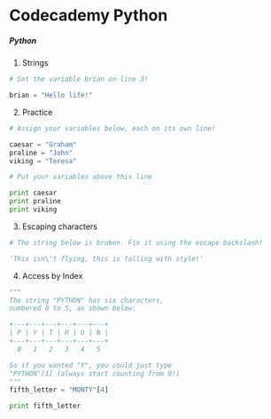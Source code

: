 # Codecademy Python

##### Python

1. Strings

```python
# Set the variable brian on line 3!

brian = "Hello life!"
```

2. Practice
```python
# Assign your variables below, each on its own line!

caesar = "Graham"
praline = "John"
viking = "Teresa"

# Put your variables above this line

print caesar
print praline
print viking
```

3. Escaping characters
```python
# The string below is broken. Fix it using the escape backslash!

'This isn\'t flying, this is falling with style!'
```

4. Access by Index
```python
"""
The string "PYTHON" has six characters,
numbered 0 to 5, as shown below:

+---+---+---+---+---+---+
| P | Y | T | H | O | N |
+---+---+---+---+---+---+
  0   1   2   3   4   5

So if you wanted "Y", you could just type
"PYTHON"[1] (always start counting from 0!)
"""
fifth_letter = "MONTY"[4]

print fifth_letter
```
